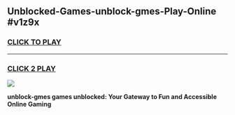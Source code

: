 
## Unblocked-Games-unblock-gmes-Play-Online #v1z9x
<h3>
<a href="https://news.freeplayer.one?title=unblock-gmes&ref=3">CLICK TO PLAY</a></h3>
<hr>

<h3>
<a href="https://news.freeplayer.one?title=unblock-gmes&ref=3">CLICK 2 PLAY</a>
  
</h3>

<a href="https://news.freeplayer.one?title=unblock-gmes&ref=3"><img src="https://clearcache.store/games.png"></a>


**unblock-gmes games unblocked: Your Gateway to Fun and Accessible Online Gaming**
